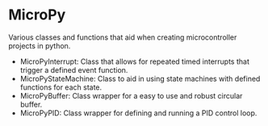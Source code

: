 # MicroPy
Various classes and functions that aid when creating microcontroller projects in python.
  - MicroPyInterrupt: Class that allows for repeated timed interrupts that trigger a defined event function.
  - MicroPyStateMachine: Class to aid in using state machines with defined functions for each state.
  - MicroPyBuffer: Class wrapper for a easy to use and robust circular buffer.
  - MicroPyPID: Class wrapper for defining and running a PID control loop.
